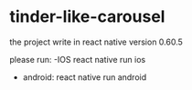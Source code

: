 # tinder-like-carousel

the project write in react native version 0.60.5

please run:
 -IOS
react native run ios 
- android:
react native run android
